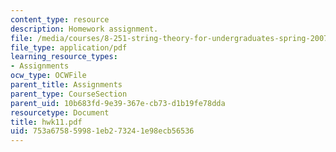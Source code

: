 ```yaml
---
content_type: resource
description: Homework assignment.
file: /media/courses/8-251-string-theory-for-undergraduates-spring-2007/753a675859981eb273241e98ecb56536_hwk11.pdf
file_type: application/pdf
learning_resource_types:
- Assignments
ocw_type: OCWFile
parent_title: Assignments
parent_type: CourseSection
parent_uid: 10b683fd-9e39-367e-cb73-d1b19fe78dda
resourcetype: Document
title: hwk11.pdf
uid: 753a6758-5998-1eb2-7324-1e98ecb56536
---
```

